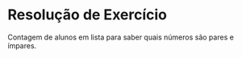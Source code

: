 # Resolução de Exercício

Contagem de alunos em lista para saber quais números são pares e ímpares.
